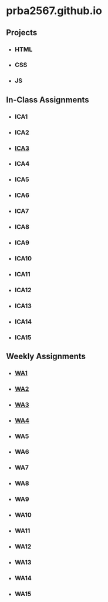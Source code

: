 # prba2567.github.io


## Projects
* ### HTML
* ### CSS
* ### JS

## In-Class Assignments
* ### ICA1
* ### ICA2
* ### [ICA3](https://prba2567.github.io/ica/ica3a.html)
* ### ICA4
* ### ICA5
* ### ICA6
* ### ICA7
* ### ICA8
* ### ICA9
* ### ICA10
* ### ICA11
* ### ICA12
* ### ICA13
* ### ICA14
* ### ICA15

## Weekly Assignments
* ### [WA1](https://prba2567.github.io/wa/wa1.html)
* ### [WA2](https://prba2567.github.io/wa/wa2.html)
* ### [WA3](https://prba2567.github.io/wa/wa3.html)
* ### [WA4](https://prba2567.github.io/wa/wa4/index.html)
* ### WA5
* ### WA6
* ### WA7
* ### WA8
* ### WA9
* ### WA10
* ### WA11
* ### WA12
* ### WA13
* ### WA14
* ### WA15




